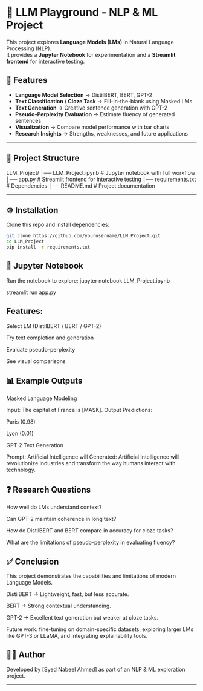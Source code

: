 # 🧠 LLM Playground - NLP & ML Project  

This project explores **Language Models (LMs)** in Natural Language Processing (NLP).  
It provides a **Jupyter Notebook** for experimentation and a **Streamlit frontend** for interactive testing.  

## 📌 Features
- **Language Model Selection** → DistilBERT, BERT, GPT-2  
- **Text Classification / Cloze Task** → Fill-in-the-blank using Masked LMs  
- **Text Generation** → Creative sentence generation with GPT-2  
- **Pseudo-Perplexity Evaluation** → Estimate fluency of generated sentences  
- **Visualization** → Compare model performance with bar charts  
- **Research Insights** → Strengths, weaknesses, and future applications  

---

## 📂 Project Structure
LLM_Project/
│── LLM_Project.ipynb # Jupyter notebook with full workflow
│── app.py # Streamlit frontend for interactive testing
│── requirements.txt # Dependencies
│── README.md # Project documentation

---

## ⚙️ Installation

Clone this repo and install dependencies:

```bash
git clone https://github.com/yourusername/LLM_Project.git
cd LLM_Project
pip install -r requirements.txt
```
## 📓 Jupyter Notebook

Run the notebook to explore:
jupyter notebook LLM_Project.ipynb

streamlit run app.py

## Features:

Select LM (DistilBERT / BERT / GPT-2)

Try text completion and generation

Evaluate pseudo-perplexity

See visual comparisons

## 📊 Example Outputs
Masked Language Modeling

Input:
The capital of France is [MASK].
Output Predictions:

Paris (0.98)

Lyon (0.01)

GPT-2 Text Generation

Prompt:
Artificial Intelligence will
Generated:
Artificial Intelligence will revolutionize industries and transform the way humans interact with technology.

## ❓ Research Questions

How well do LMs understand context?

Can GPT-2 maintain coherence in long text?

How do DistilBERT and BERT compare in accuracy for cloze tasks?

What are the limitations of pseudo-perplexity in evaluating fluency?

## ✅ Conclusion

This project demonstrates the capabilities and limitations of modern Language Models.

DistilBERT → Lightweight, fast, but less accurate.

BERT → Strong contextual understanding.

GPT-2 → Excellent text generation but weaker at cloze tasks.

Future work: fine-tuning on domain-specific datasets, exploring larger LMs like GPT-3 or LLaMA, and integrating explainability tools.

## 👨‍💻 Author

Developed by [Syed Nabeel Ahmed] as part of an NLP & ML exploration project.

---
